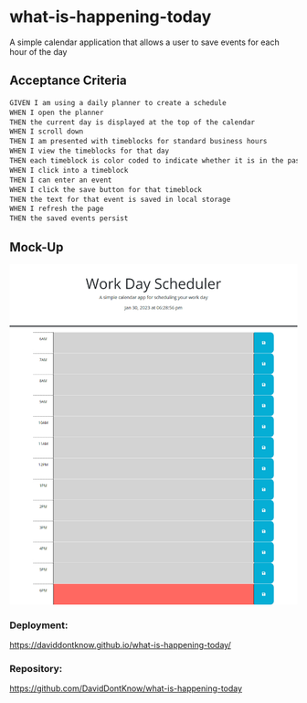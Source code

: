 # what-is-happening-today

A simple calendar application that allows a user to save events for each hour of the day

## Acceptance Criteria

```md
GIVEN I am using a daily planner to create a schedule
WHEN I open the planner
THEN the current day is displayed at the top of the calendar
WHEN I scroll down
THEN I am presented with timeblocks for standard business hours
WHEN I view the timeblocks for that day
THEN each timeblock is color coded to indicate whether it is in the past, present, or future
WHEN I click into a timeblock
THEN I can enter an event
WHEN I click the save button for that timeblock
THEN the text for that event is saved in local storage
WHEN I refresh the page
THEN the saved events persist
```

## Mock-Up

![a screenshot of the planner in action! ](./Assets/img/screencapture-127-0-0-1-5500-2023-01-30-18_28_56.png)

### Deployment:

https://daviddontknow.github.io/what-is-happening-today/

### Repository:

https://github.com/DavidDontKnow/what-is-happening-today
